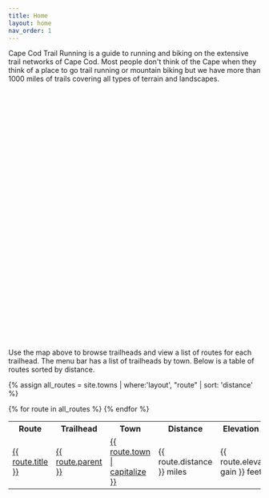 ```yaml
---
title: Home
layout: home
nav_order: 1
---
```

Cape Cod Trail Running is a guide to running and biking on the extensive trail networks of Cape Cod. Most people don't think of the Cape when they think of a place to go trail running or mountain biking but we have more than 1000 miles of trails covering all types of terrain and landscapes.

<div id='map' style='margin-top: 16px; width: 100%; height: 500px;'></div>

<script>
    mapboxgl.accessToken = 'pk.eyJ1IjoiY2FwZWNvZHRyYWlscnVubmluZyIsImEiOiJjbHgwc3pldGcwNDV6MmpxN3JtY3RjZTdhIn0.Xh5g0TNKifNbui-Nk2btGw';
    const map = new mapboxgl.Map({
        container: 'map', 
        style: 'mapbox://styles/capecodtrailrunning/clwjdfr1y02q901qlcu0u4i5i',
        center: [-70.355, 41.65], 
        zoom: 8.15, 
    });

    const nav = new mapboxgl.NavigationControl({
        showCompass: false
    });

    map.addControl(nav);

    map.on('load', () => {
        map.addSource('places', {
            'type': 'geojson',
            'data': {
                'type': 'FeatureCollection',
                'features': [
                    {% assign trailheads = site.towns | where: "layout","trailhead" %}
                    {% for trailhead in trailheads %}
                    {
                        'type': 'Feature',
                        'properties': {
                            'description':
                                '<b><a href="{{ trailhead.url }}">{{ trailhead.title }}</a></b><br>{{ trailhead.address }}(<a target="_blank" href="https://www.google.com/maps/search/?api=1&query={{ trailhead.lat }},{{ trailhead.lng }}">Directions</a>)'
                        },
                        'geometry': {
                            'type': 'Point',
                            'coordinates': [{{ trailhead.lng }}, {{ trailhead.lat }}]
                        }
                    },
                    {% endfor %}
                ]
            }
        });
        map.addLayer({
            'id': 'places',
            'type': 'symbol',
            'source': 'places',
            'layout': {
                'icon-image': 'map-marker',
                'icon-anchor': 'bottom',
                'icon-allow-overlap': true
            }
        });

        map.on('click', 'places', (e) => {
            const coordinates = e.features[0].geometry.coordinates.slice();
            const description = e.features[0].properties.description;

            while (Math.abs(e.lngLat.lng - coordinates[0]) > 180) {
                coordinates[0] += e.lngLat.lng > coordinates[0] ? 360 : -360;
            }

            new mapboxgl.Popup()
                .setLngLat(coordinates)
                .setHTML(description)
                .addTo(map);
        });

        map.on('mouseenter', 'places', () => {
            map.getCanvas().style.cursor = 'pointer';
        });

        map.on('mouseleave', 'places', () => {
            map.getCanvas().style.cursor = '';
        });

    });

</script>

Use the map above to browse trailheads and view a list of routes for each trailhead. The menu bar has a list of trailheads by town. Below is a table of routes sorted by distance.

{% assign all_routes = site.towns | where:'layout', "route" | sort: 'distance' %}

<table>
    <tr>
        <th>Route</th>
        <th>Trailhead</th>
        <th>Town</th>
        <th>Distance</th>
        <th>Elevation Gain</th>
    </tr>
    {% for route in all_routes %}
    <tr>
        <td><a href="{{ route.url }}">{{ route.title }}</a></td>
        <td><a href="{{ route.town }}/{{ route.trailhead }}/">{{ route.parent }}</a></td>
        <td><a href="{{ route.town }}/">{{ route.town | capitalize }}</a></td>
        <td>{{ route.distance }} miles</td>
        <td>{{ route.elevation-gain }} feet</td>
    </tr>
    {% endfor %}  
</table>